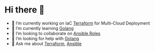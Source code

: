 # Hi there 👋

<!--
**dfoley84/dfoley84** is a ✨ _special_ ✨ repository because its `README.md` (this file) appears on your GitHub profile.

Here are some ideas to get you started:
-->

- 🔭 I’m currently working on IaC [Terraform](https://registry.terraform.io/providers/hashicorp/aws/latest/docs) for Multi-Cloud Deployment 
- 🌱 I’m currently learning [Golang](https://golang.org/doc/)
- 👯 I’m looking to collaborate on [Ansible Roles](https://docs.ansible.com/ansible/latest/user_guide/playbooks_reuse_roles.html)
- 🤔 I’m looking for help with [Golang](https://golang.org/doc/)
- 💬 Ask me about [Terraform](https://registry.terraform.io/providers/hashicorp/aws/latest/docs), [Ansible](https://docs.ansible.com/)


